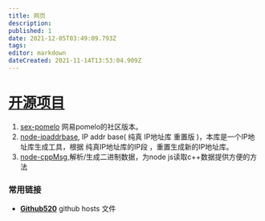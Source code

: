 ```yaml
---
title: 网页
description: 
published: 1
date: 2021-12-05T03:49:09.793Z
tags: 
editor: markdown
dateCreated: 2021-11-14T13:53:04.909Z
---
```


# [开源项目](/my-project)

 1. [sex-pomelo](/my-project/sex-pomelo) 网易pomelo的社区版本。
 1. [node-ipaddrbase](https://github.com/shudingbo/node-ipaddrbase), IP addr base( 纯真 IP地址库 重置版 )，本库是一个IP地址库生成工具，根据 纯真IP地址库的IP段 ，重置生成新的IP地址库。
 1. [node-cppMsg](https://github.com/shudingbo/node-cppMsg),解析/生成二进制数据，为node js读取c++数据提供方便的方法




### 常用链接
* **[Github520](https://gitee.com/doshengl/GitHub520/raw/main/hosts)** github hosts 文件